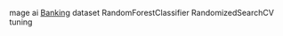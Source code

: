 mage ai [Banking](https://archive.ics.uci.edu/dataset/222/bank+marketing) dataset RandomForestClassifier RandomizedSearchCV tuning

